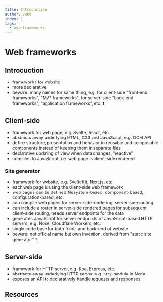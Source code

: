 ```yaml
---
title: Introduction
author: vwkd
index: 1
tags:
  - web-frameworks
---
```

# Web frameworks

<!-- ToDo: finish -->



## Introduction

- frameworks for website
- more declarative
- beware: many names for same thing, e.g. for client-side "front-end frameworks", "MV* frameworks", for server-side "back-end frameworks", "application frameworks", etc. ❗️



## Client-side

- framework for web page, e.g. Svelte, React, etc.
- abstracts away underlying HTML, CSS and JavaScript, e.g. DOM API
- define structure, presentation and behavior in reusable and composable components instead of keeping them in separate files
- declarative updating of view when data changes, "reactive"
- compiles to JavaScript, i.e. web page is client-side rendered

### Site generator

- framework for website, e.g. SvelteKit, Next.js, etc.
- each web page is using the client-side web framework
- web pages can be defined filesystem-based, component-based, configuration-based, etc.
- can compile web pages for server-side rendering, server-side routing
- can include a router in server-side rendered pages for subsequent client-side routing, needs server endpoints for the data
- generates JavaScript for server endpoints of JavaScript-based HTTP servers, e.g. Node, Cloudflare Workers, etc.
- single code base for both front- and back-end of website
- beware: not official name but own invention, derived from "static site generator" ❗️



## Server-side

- framework for HTTP server, e.g. Koa, Express, etc.
- abstracts away underlying HTTP server, e.g. `http` module in Node
- exposes an API to declaratively handle requests and responses



## Resources
